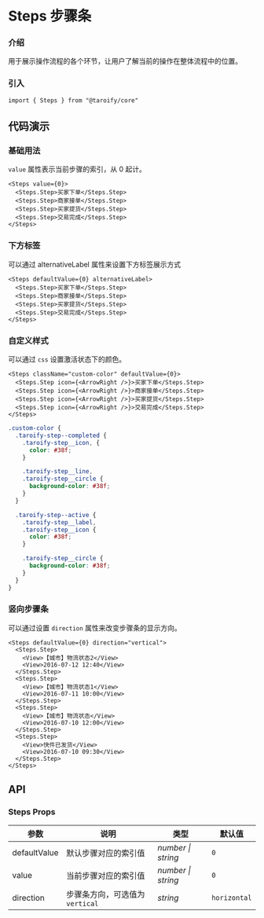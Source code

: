 # Steps 步骤条

### 介绍

用于展示操作流程的各个环节，让用户了解当前的操作在整体流程中的位置。

### 引入

```tsx
import { Steps } from "@taroify/core"
```

## 代码演示

### 基础用法

`value` 属性表示当前步骤的索引，从 0 起计。

```tsx
<Steps value={0}>
  <Steps.Step>买家下单</Steps.Step>
  <Steps.Step>商家接单</Steps.Step>
  <Steps.Step>买家提货</Steps.Step>
  <Steps.Step>交易完成</Steps.Step>
</Steps>
```

### 下方标签

可以通过 alternativeLabel 属性来设置下方标签展示方式

```tsx
<Steps defaultValue={0} alternativeLabel>
  <Steps.Step>买家下单</Steps.Step>
  <Steps.Step>商家接单</Steps.Step>
  <Steps.Step>买家提货</Steps.Step>
  <Steps.Step>交易完成</Steps.Step>
</Steps>
```

### 自定义样式

可以通过 `css` 设置激活状态下的颜色。

```tsx
<Steps className="custom-color" defaultValue={0}>
  <Steps.Step icon={<ArrowRight />}>买家下单</Steps.Step>
  <Steps.Step icon={<ArrowRight />}>商家接单</Steps.Step>
  <Steps.Step icon={<ArrowRight />}>买家提货</Steps.Step>
  <Steps.Step icon={<ArrowRight />}>交易完成</Steps.Step>
</Steps>
```

```scss
.custom-color {
  .taroify-step--completed {
    .taroify-step__icon, {
      color: #38f;
    }

    .taroify-step__line,
    .taroify-step__circle {
      background-color: #38f;
    }
  }

  .taroify-step--active {
    .taroify-step__label,
    .taroify-step__icon {
      color: #38f;
    }

    .taroify-step__circle {
      background-color: #38f;
    }
  }
}
```

### 竖向步骤条

可以通过设置 `direction` 属性来改变步骤条的显示方向。

```tsx
<Steps defaultValue={0} direction="vertical">
  <Steps.Step>
    <View>【城市】物流状态2</View>
    <View>2016-07-12 12:40</View>
  </Steps.Step>
  <Steps.Step>
    <View>【城市】物流状态1</View>
    <View>2016-07-11 10:00</View>
  </Steps.Step>
  <Steps.Step>
    <View>【城市】物流状态</View>
    <View>2016-07-10 12:00</View>
  </Steps.Step>
  <Steps.Step>
    <View>快件已发货</View>
    <View>2016-07-10 09:30</View>
  </Steps.Step>
</Steps>
```

## API

### Steps Props

| 参数 | 说明 | 类型 | 默认值 |
| --- | --- | --- | --- |
| defaultValue | 默认步骤对应的索引值 | _number \| string_ | `0` |
| value | 当前步骤对应的索引值 | _number \| string_ | `0` |
| direction | 步骤条方向，可选值为 `vertical` | _string_ | `horizontal` |
